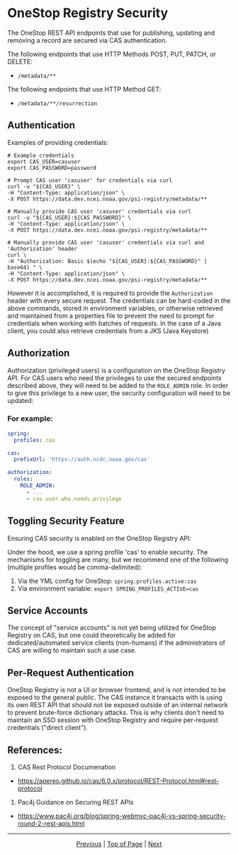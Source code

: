 # OneStop Registry Security
The OneStop REST API endpoints that use for publishing, updating and removing a record are secured via CAS authentication. 

The following endpoints that use HTTP Methods POST, PUT, PATCH, or DELETE:
- `/metadata/**`

The following endpoints that use HTTP Method GET:
- `/metadata/**/resurrection`

## Authentication

Examples of providing credentials:

```
# Example credentials
export CAS_USER=casuser
export CAS_PASSWORD=password

# Prompt CAS user 'casuser' for credentials via curl
curl -u "${CAS_USER}" \
-H "Content-Type: application/json" \
-X POST https://data.dev.ncei.noaa.gov/psi-registry/metadata/**

# Manually provide CAS user 'casuser' credentials via curl
curl -u "${CAS_USER}:${CAS_PASSWORD}" \
-H "Content-Type: application/json" \
-X POST https://data.dev.ncei.noaa.gov/psi-registry/metadata/**

# Manually provide CAS user 'casuser' credentials via curl and 'Authorization' header
curl \
-H "Authorization: Basic $(echo "${CAS_USER}:${CAS_PASSWORD}" | base64) " \
-H "Content-Type: application/json" \
-X POST https://data.dev.ncei.noaa.gov/psi-registry/metadata/**
```

However it is accomplished, it is required to provide the `Authorization` header with every secure request. The credentials can be hard-coded in the above commands, stored in environment variables, or otherwise retrieved and maintained from a properties file to prevent the need to prompt for credentials when working with batches of requests. In the case of a Java client, you could also retrieve credentials from a JKS (Java Keystore)

## Authorization

Authorization (privileged users) is a configuration on the OneStop Registry API. For CAS users who need the privileges to use the secured endpoints described above, they will need to be added to the `ROLE_ADMIN` role. In order to give this privilege to a new user, the security configuration will need to be updated:

### For example:
``` yml
spring:
  profiles: cas

cas:
  prefixUrl: 'https://auth.ncdc.noaa.gov/cas'

authorization:
  roles:
    ROLE_ADMIN:
      - ...
      - cas.user.who.needs.privilege
```

## Toggling Security Feature

Ensuring CAS security is enabled on the OneStop Registry API:

Under the hood, we use a spring profile 'cas' to enable security. The mechanisms for toggling are many, but we recommend one of the following (multiple profiles would be comma-delimited):

1. Via the YML config for OneStop: `spring.profiles.active:cas`
1. Via environment variable: `export SPRING_PROFILES_ACTIVE=cas`

## Service Accounts
The concept of "service accounts" is not yet being utilized for OneStop Registry on CAS, but one could theoretically be added for dedicated/automated service clients (non-humans) if the administrators of CAS are willing to maintain such a use case.

## Per-Request Authentication
OneStop Registry is not a UI or browser frontend, and is not intended to be exposed to the general public. The CAS instance it transacts with is using its own REST API that should not be exposed outside of an internal network to prevent brute-force dictionary attacks. This is why clients don't need to maintain an SSO session with OneStop Registry and require per-request credentials ("direct client").

## References: 
1. CAS Rest Protocol Documenation
  - https://apereo.github.io/cas/6.0.x/protocol/REST-Protocol.html#rest-protocol
1. Pac4j Guidance on Securing REST APIs
  - https://www.pac4j.org/blog/spring-webmvc-pac4j-vs-spring-security-round-2-rest-apis.html  

<hr>
<div align="center"><a href="/onestop/operator">Previous</a> | <a href="#">Top of Page</a> | <a href="/onestop/">Next</a></div>

